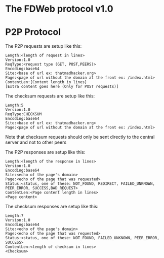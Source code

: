 # The FDWeb protocol v1.0

# P2P Protocol

The P2P requests are setup like this:

```
Length:<length of request in lines>
Version:1.0
ReqType:<request type (GET, POST,PEERS)>
Encoding:base64
Site:<base of url ex: thatmadhacker.org>
Page:<page of url without the domain at the front ex: /index.html>
ContentLen:[Content length in lines]
[Extra content goes here (Only for POST requests)]
```

The checksum requests are setup like this:

```
Length:5
Version:1.0
ReqType:CHECKSUM
Encoding:base64
Site:<base of url ex: thatmadhacker.org>
Page:<page of url without the domain at the front ex: /index.html>
```
Note that checksum requests should only be sent directly to the central server and not to other peers

The P2P responses are setup like this:

```
Length:<length of the response in lines>
Version:1.0
Encoding:base64
Site:<echo of the page's domain>
Page:<echo of the page that was requested>
Status:<status, one of these: NOT_FOUND, REDIRECT, FAILED_UNKNOWN, PEER_ERROR, SUCCESS,BAD_REQUEST>
ContentLen:<Page content length in lines>
<Page content>
```

The checksum responses are setup like this:

```
Length:7
Version:1.0
Encoding:base64
Site:<echo of the page's domain>
Page:<echo of the page that was requested>
Status:<status, one of these: NOT_FOUND, FAILED_UNKNOWN, PEER_ERROR, SUCCESS>
ContentLen:<length of checksum in lines>
<Checksum>
```